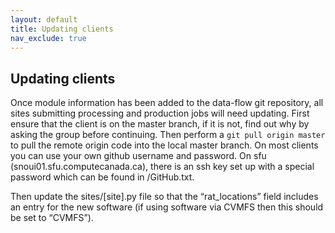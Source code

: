 ```yaml
---
layout: default
title: Updating clients
nav_exclude: true
---
```


## Updating clients

Once module information has been added to the data-flow git repository, all sites submitting processing and production jobs will need updating. First ensure that the client is on the master branch, if it is not, find out why by asking the group before continuing. Then perform a `git pull origin master` to pull the remote origin code into the local master branch. On most clients you can use your own github username and password. On sfu (snoui01.sfu.computecanada.ca), there is an ssh key set up with a special password which can be found in /GitHub.txt.

Then update the sites/[site].py file so that the “rat_locations” field includes an entry for the new software (if using software via CVMFS then this should be set to “CVMFS”).

